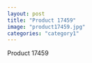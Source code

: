 ```yaml
---
layout: post
title: "Product 17459"
image: "product17459.jpg"
categories: "category1"
---
```

Product 17459
